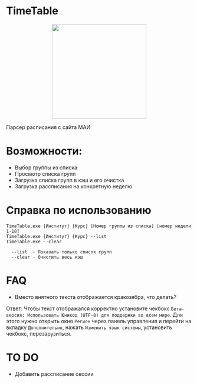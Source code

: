 # TimeTable
<p align="center">
<img width="256" height="256" src="https://i.ibb.co/hBq3MfS/2022-10-11-195636745.png">
<p align="center">

Парсер расписания с сайта МАИ

# Возможности:

- Выбор группы из списка
- Просмотр списка групп
- Загрузка списка групп в кэш и его очистка
- Загрузка рассписания на конкретную неделю

# Справка по использованию

```
TimeTable.exe {Институт} {Курс} [Номер группы из списка] [номер недели 1-18]
TimeTable.exe {Институт} {Курс} --list
TimeTable.exe --clear

  --list  - Показать только список групп
  --clear - Очистить весь кэш
```

# FAQ

- Вместо внятного текста отображается кракозябра, что делать?

Ответ: Чтобы текст отображался корректно установите чекбокс `Бета-версия: Использовать Юникод (UTF-8) для поддержки во всем мире`. Для этого нужно открыть окно `Регион` через панель управления и перейти на вкладку `Дополнительно`, нажать `Изменить язык системы`, установить чекбокс, перезарузиться.

# TO DO

- Добавить рассписание сессии
